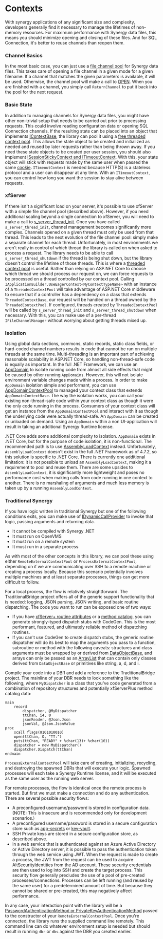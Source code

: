 # Contexts
With synergy applications of any significant size and complexity, developers generally find it necessary to manage the lifetimes of non-memory resources. For maximum performance with Synergy data files, this means you should minimize opening and closing of these files. And for SQL Connection, it's better to reuse channels than reopen them. 

### Channel Basics
In the most basic case, you can just use a [file channel pool](Reference/IFileChannelManager.md) for Synergy data files. This takes care of opening a file channel in a given mode for a given filename. If a channel that matches the given parameters is available, it will be used. Otherwise, the channel pool will make a call to [OPEN](http://docs.synergyde.com/#lrm/lrmChap4OPEN.htm). When you are finished with a channel, you simply call `ReturnChannel` to put it back into the pool for the next request.

### Basic State
In addition to managing channels for Synergy data files, you might have other non-trivial setup that needs to be carried out prior to processing requests. This could involve reading configuration data or opening SQL Connection channels. If the resulting state can be placed into an object that implements [IContextBase](Reference/IContextBase.md), the library can pool it using a [free threaded context pool](Reference/FreeThreadedContextPool.md). This allows the state object to be created and initialized as needed and reused by later requests rather than being thrown away. If you need these state objects to be created per user session, you should also implement [ISessionStickyContext and ITimeoutContext](Reference/StickyContext.md). With this, your state object will stick with requests made by the same user when passed the same [cookie](https://docs.microsoft.com/en-us/aspnet/core/fundamentals/app-state). `ITimeoutContext` is needed because HTTP(S) is a stateless protocol and a user can disappear at any time. With an `ITimeoutContext`, you can control how long you want the session to stay alive between requests.

### xfServer
If there isn't a significant load on your server, it's possible to use xfServer with a simple file channel pool (described above). However, if you need additional scaling beyond a single connection to xfServer, you will need to make a call to [s_server_thread_init](http://docs.synergyde.com/#lrm/lrmChap9SSERVERTHREADINIT.htm). Once you have called `s_server_thread_init`, channel management becomes significantly more complex. Channels opened on a given thread must only be used from that thread. This leads to the next evolution of the file channel pool: simply make a separate channel for each thread. Unfortunately, in most environments we aren't really in control of which thread the library is called on when asked to process a request. The library needs to be able to call `s_server_thread_shutdown` if the thread is being shut down, but the library doesn't control the lifetime of those threads. This is where a [threaded context pool](Reference/ThreadedContextPool.md) is useful. Rather than relying on ASP<span></span>.NET Core to choose which thread we should process our request on, we can force requests to be processed on a thread controlled by our context pool. Calling `IApplicationBuilder.UseEagerContext<MyContextTypeName>` with an instance of a `ThreadedContextPool` will take advantage of ASP<span></span>.NET Core middleware to ensure that if a controller has a dependency on a class that extends `ThreadedContextBase`, our request will be handled on a thread owned by the `ThreadedContextPool`. If configured, threads created by `ThreadedContextPool` will be called by `s_server_thread_init` and `s_server_thread_shutdown` when necessary. With this, you can make use of a per-thread `IFileChannelManager` without worrying about getting threads mixed up.

### Isolation
Using global data sections, commons, static records, static class fields, or hard-coded channel numbers results in code that cannot be run on multiple threads at the same time. Multi-threading is an important part of achieving reasonable scalability in ASP<span></span>.NET Core, so handling non-thread-safe code is equally as important. In the full .NET Framework, we can use an [AppDomain](https://msdn.microsoft.com/en-us/library/system.appdomain) to isolate running code from almost all side effects that might be caused by other running `AppDomains`. However, this will not isolate environment variable changes made within a process. In order to make `AppDomain` isolation simple and performant, you can use [AppDomainContextPool](Reference/AppDomainContextPool.md) to managed your context class that extends `AppDomainContextBase`. The way the isolation works, you can call your existing non-thread-safe code within your context class as though it were the only code running in the process. Consumers of your context class will get an instance from the `AppDomainContextPool` and interact with it as though the underlying code were actually thread-safe. An `AppDomain` can be created or unloaded on demand. Using an `AppDomain` within a non UI-application will result in taking an additional Synergy Runtime license.

.NET Core adds some additional complexity to isolation. `AppDomain` exists in .NET Core, but for the purpose of code isolation, it is non-functional. The recommended path is to use [AssemblyLoadContext](https://github.com/dotnet/coreclr/blob/master/Documentation/design-docs/assemblyloadcontext.md) instead. Unfortunately, `AssemblyLoadContext` doesn't exist in the full .NET Framework as of 4.7.2, so this solution is specific to .NET Core. There is currently one additional limitation: it is not possible to unload an `AssemblyLoadContext`, making it a requirement to pool and reuse them. There are some upsides to `AssemblyLoadContext`, it is significantly more lightweight and poses no performance cost when making calls from code running in one context to another. There is no marshaling of arguments and much less memory is taken up by a running `AssemblyLoadContext`. 

### Traditional Synergy
If you have logic written in traditional Synergy but one of the following conditions exits, you can make use of [IDynamicCallProvider](Reference/DynamicCallProvider.md) to invoke that logic, passing arguments and returning data.
* It cannot be compiled with Synergy .NET
* It must run on OpenVMS
* It must run on a remote system
* It must run in a separate process

As with most of the other concepts in this library, we can pool these using either `RemoteExternalContextPool` or `ProcessExternalContextPool`, depending on if we are communicating over SSH to a remote machine or creating a process locally. Because this scenario potentially involves multiple machines and at least separate processes, things can get more difficult to follow. 

For a local process, the flow is relatively straightforward. The TraditionalBridge project offers all of the generic support functionality that is needed: logging, JSON parsing, JSON writing, and basic routine dispatching. The code you want to run can be exposed one of two ways:
* If you have [xfServer+ routine attributes](http://docs.synergyde.com/index.htm#xfnl/xfnlChap2Usingattributestodefinesynergymethods.htm) or a [method catalog](http://docs.synergyde.com/index.htm#xfnl/xfnlChap2Smcoverview.htm), you can generate strongly-typed dispatch stubs with CodeGen. This is the most performant, featured, and ultimately reliable method of dispatching routines. 
* If you can't use CodeGen to create dispatch stubs, the generic routine dispatcher will do its best to map the arguments you pass to a function, subroutine or method with the following caveats: structures and class arguments must be wrapped by or derived from [DataObjectBase](DataObject.md), and arrays can only be passed as an [ArrayList](http://docs.synergyde.com/index.htm#lrm/lrmChap10SYSTEMCOLLECTIONSARRAYLIST.htm) that can contain only classes derived from `DataObjectBase` or primitives like string, a, d, and i. 

Compile your code into a DBR and add a reference to the TraditionalBridge project. The mainline of your DBR needs to look something like the following, where `MyDispatcher` is a class that you've code generated from a combination of repository structures and potentially xfServerPlus method catalog data:

```
main
	record
		dispatcher, @MyDispatcher
		ttChan, i4, 0
		jsonReader, @Json.Json
		jsonVal, @Json.JsonValue
proc
	xcall flags(0101010010)
	open(ttChan, O, "TT:")
	puts(ttChan, "READY" + %char(13)+ %char(10))
	dispatcher = new MyDispatcher()
	dispatcher.Dispatch(ttChan)
endmain
```

`ProcessExternalContextPool` will take care of creating, initializing, recycling, and destroying the spawned DBRs that will execute your logic. Spawned processes will each take a Synergy Runtime license, and it will be executed as the same user as the running web server.

For remote processes, the flow is identical once the remote process is started. But first we must make a connection and do any authentication. There are several possible security flows:

* A preconfigured username/password is stored in configuration data. (NOTE: This is insecure and is recommended only for development scenarios.)
* A preconfigured username/password is stored in a secure configuration store such as [app-secrets](https://docs.microsoft.com/en-us/aspnet/core/security/app-secrets?tabs=visual-studio) or [key-vault](https://azure.microsoft.com/en-us/services/key-vault/).
* SSH Private keys are stored in a secure configuration store, as described above.
* In a web service that is authenticated against an Azure Active Directory or Active Directory server, it is possible to pass the authentication token through the web service using JWT. When the request is made to create a process, the JWT from the request can be used to acquire AltSecurityIdentities from the AD account. These security credentials are then used to log into SSH and create the target process. This security flow generally precludes the use of a pool of pre-created processes/connections. Processes can be left running (and reused by the same user) for a predetermined amount of time. But because they cannot be shared or pre-created, this may negatively affect performance.

In any case, your interaction point with the library will be a [PasswordAuthenticationMethod or PrivateKeyAuthenticationMethod](https://github.com/sshnet/SSH.NET#multi-factor-authentication) passed to the constructor of your `RemoteExternalContextPool`. Once you're connected, the library runs the supplied command line remotely. This command line can do whatever environment setup is needed but should result in running `dbr` or `dbs` against the DBR you created earlier.
